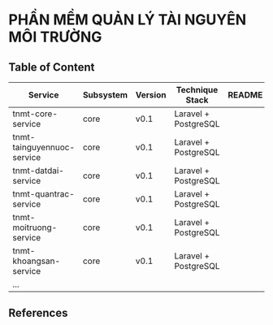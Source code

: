 # PHẦN MỀM QUẢN LÝ TÀI NGUYÊN MÔI TRƯỜNG

## Table of Content

Service | Subsystem | Version | Technique Stack | README
-----|-----|-----|-----|-----
tnmt-core-service | core | v0.1 | Laravel + PostgreSQL | 
tnmt-tainguyennuoc-service | core | v0.1 | Laravel + PostgreSQL | 
tnmt-datdai-service | core | v0.1 | Laravel + PostgreSQL | 
tnmt-quantrac-service | core | v0.1 | Laravel + PostgreSQL | 
tnmt-moitruong-service | core | v0.1 | Laravel + PostgreSQL | 
tnmt-khoangsan-service | core | v0.1 | Laravel + PostgreSQL | 
... | | | | 

## References
